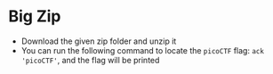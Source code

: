 # Big Zip
- Download the given zip folder and unzip it
- You can run the following command to locate the `picoCTF` flag: `ack 'picoCTF'`, and the flag will be printed